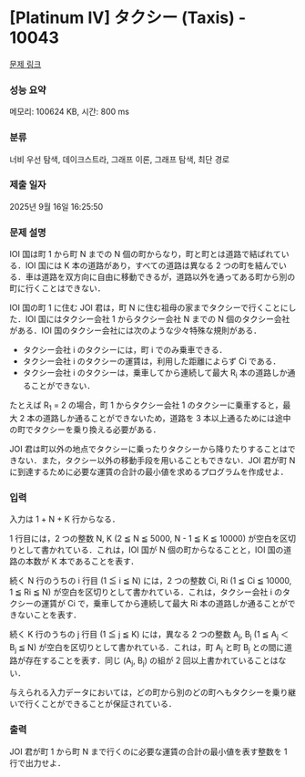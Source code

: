# [Platinum IV] タクシー (Taxis) - 10043 

[문제 링크](https://www.acmicpc.net/problem/10043) 

### 성능 요약

메모리: 100624 KB, 시간: 800 ms

### 분류

너비 우선 탐색, 데이크스트라, 그래프 이론, 그래프 탐색, 최단 경로

### 제출 일자

2025년 9월 16일 16:25:50

### 문제 설명

<p>IOI 国は町 1 から町 N までの N 個の町からなり，町と町とは道路で結ばれている．IOI 国には K 本の道路があり，すべての道路は異なる 2 つの町を結んでいる．車は道路を双方向に自由に移動できるが，道路以外を通ってある町から別の町に行くことはできない．</p>

<p>IOI 国の町 1 に住む JOI 君は，町 N に住む祖母の家までタクシーで行くことにした．IOI 国にはタクシー会社 1 からタクシー会社 N までの N 個のタクシー会社がある．IOI 国のタクシー会社には次のような少々特殊な規則がある．</p>

<ul>
	<li>タクシー会社 i のタクシーには，町 i でのみ乗車できる．</li>
	<li>タクシー会社 i のタクシーの運賃は，利用した距離によらず Ci である．</li>
	<li>タクシー会社 i のタクシーは，乗車してから連続して最大 R<sub>i</sub> 本の道路しか通ることができない．</li>
</ul>

<p>たとえば R<sub>1</sub> = 2 の場合，町 1 からタクシー会社 1 のタクシーに乗車すると，最大 2 本の道路しか通ることができないため，道路を 3 本以上通るためには途中の町でタクシーを乗り換える必要がある．</p>

<p>JOI 君は町以外の地点でタクシーに乗ったりタクシーから降りたりすることはできない．また，タクシー以外の移動手段を用いることもできない．JOI 君が町 N に到達するために必要な運賃の合計の最小値を求めるプログラムを作成せよ．</p>

### 입력 

 <p>入力は 1 + N + K 行からなる．</p>

<p>1 行目には，2 つの整数 N, K (2 ≦ N ≦ 5000, N - 1 ≦ K ≦ 10000) が空白を区切りとして書かれている．これは，IOI 国が N 個の町からなることと，IOI 国の道路の本数が K 本であることを表す．</p>

<p>続く N 行のうちの i 行目 (1 ≦ i ≦ N) には，2 つの整数 Ci, Ri (1 ≦ Ci ≦ 10000, 1 ≦ Ri ≦ N) が空白を区切りとして書かれている．これは，タクシー会社 i のタクシーの運賃が Ci で，乗車してから連続して最大 Ri 本の道路しか通ることができないことを表す．</p>

<p>続く K 行のうちの j 行目 (1 ≦ j ≦ K) には，異なる 2 つの整数 A<sub>j</sub>, B<sub>j</sub> (1 ≦ A<sub>j</sub> ＜ B<sub>j</sub> ≦ N) が空白を区切りとして書かれている．これは，町 A<sub>j</sub> と町 B<sub>j</sub> との間に道路が存在することを表す．同じ (A<sub>j</sub>, B<sub>j</sub>) の組が 2 回以上書かれていることはない．</p>

<p>与えられる入力データにおいては，どの町から別のどの町へもタクシーを乗り継いで行くことができることが保証されている．</p>

### 출력 

 <p>JOI 君が町 1 から町 N まで行くのに必要な運賃の合計の最小値を表す整数を 1 行で出力せよ．</p>

